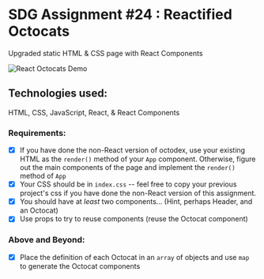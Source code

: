 # SDG Assignment #24 : Reactified Octocats

Upgraded static HTML & CSS page with React Components

![React Octocats Demo](https://github.com/codyb23/SDG-GIFS/blob/master/Octodex%20Clone%20React.PNG)

## Technologies used:
HTML, CSS, JavaScript, React, & React Components

### Requirements:
- [x] If you have done the non-React version of octodex, use your existing HTML as the `render()` method of your `App` component. Otherwise, figure out the main components of the page and implement the `render()` method of `App`
- [x] Your CSS should be in `index.css` -- feel free to copy your previous project's css if you have done the non-React version of this assignment.
- [x] You should have at _least_ two components... (Hint, perhaps Header, and an Octocat)
- [x] Use props to try to reuse components (reuse the Octocat component)

### Above and Beyond:
- [x] Place the definition of each Octocat in an `array` of objects and use `map` to generate the Octocat components
